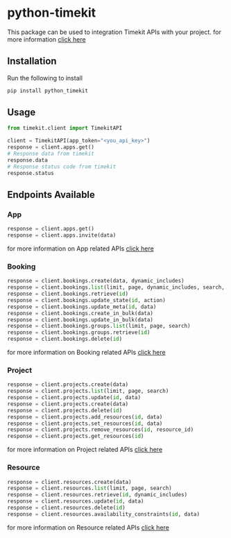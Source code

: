 # python-timekit

This package can be used to integration Timekit APIs with your project.
for more information [click here](https://developers.timekit.io/reference#getting-started)

## Installation

Run the following to install

```python
pip install python_timekit
```

## Usage

```python
from timekit.client import TimekitAPI

client = TimekitAPI(app_token="<you_api_key>")
response = client.apps.get()
# Response data from timekit
response.data
# Response status code from timekit
response.status
```

## Endpoints Available

### App

```python
response = client.apps.get()
response = client.apps.invite(data)
```

for more information on App related APIs [click here](https://developers.timekit.io/reference#app)

### Booking

```python
response = client.bookings.create(data, dynamic_includes)
response = client.bookings.list(limit, page, dynamic_includes, search, order_by, sorted_by)
response = client.bookings.retrieve(id)
response = client.bookings.update_state(id, action)
response = client.bookings.update_meta(id, data)
response = client.bookings.create_in_bulk(data)
response = client.bookings.update_in_bulk(data)
response = client.bookings.groups.list(limit, page, search)
response = client.bookings.groups.retrieve(id)
response = client.bookings.delete(id)
```

for more information on Booking related APIs [click here](https://developers.timekit.io/reference#bookings)

### Project

```python
response = client.projects.create(data)
response = client.projects.list(limit, page, search)
response = client.projects.update(id, data)
response = client.projects.create(data)
response = client.projects.delete(id)
response = client.projects.add_resources(id, data)
response = client.projects.set_resources(id, data)
response = client.projects.remove_resources(id, resource_id)
response = client.projects.get_resources(id)
```

for more information on Project related APIs [click here](https://developers.timekit.io/reference#projects)

### Resource

```python
response = client.resources.create(data)
response = client.resources.list(limit, page, search)
response = client.resources.retrieve(id, dynamic_includes)
response = client.resources.update(id, data)
response = client.resources.delete(id)
response = client.resources.availability_constraints(id, data)
```

for more information on Resource related APIs [click here](https://developers.timekit.io/reference#resources)
